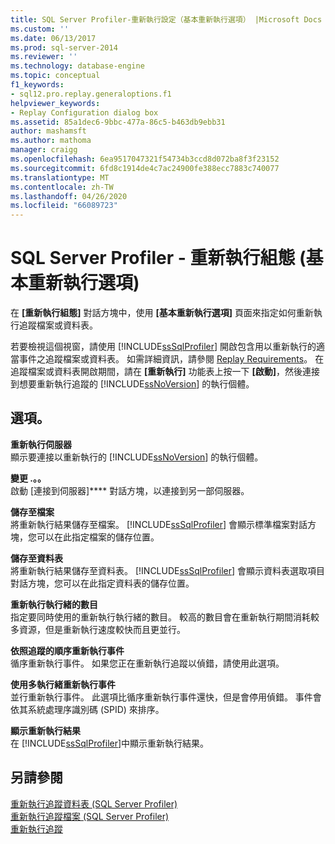 ```yaml
---
title: SQL Server Profiler-重新執行設定（基本重新執行選項） |Microsoft Docs
ms.custom: ''
ms.date: 06/13/2017
ms.prod: sql-server-2014
ms.reviewer: ''
ms.technology: database-engine
ms.topic: conceptual
f1_keywords:
- sql12.pro.replay.generaloptions.f1
helpviewer_keywords:
- Replay Configuration dialog box
ms.assetid: 85a1dec6-9bbc-477a-86c5-b463db9ebb31
author: mashamsft
ms.author: mathoma
manager: craigg
ms.openlocfilehash: 6ea9517047321f54734b3ccd8d072ba8f3f23152
ms.sourcegitcommit: 6fd8c1914de4c7ac24900fe388ecc7883c740077
ms.translationtype: MT
ms.contentlocale: zh-TW
ms.lasthandoff: 04/26/2020
ms.locfileid: "66089723"
---
```

# <a name="sql-server-profiler---replay-configuration-basic-replay-options"></a>SQL Server Profiler - 重新執行組態 (基本重新執行選項)
  在 **[重新執行組態]** 對話方塊中，使用 **[基本重新執行選項]** 頁面來指定如何重新執行追蹤檔案或資料表。  
  
 若要檢視這個視窗，請使用 [!INCLUDE[ssSqlProfiler](../includes/sssqlprofiler-md.md)] 開啟包含用以重新執行的適當事件之追蹤檔案或資料表。 如需詳細資訊，請參閱 [Replay Requirements](../tools/sql-server-profiler/replay-requirements.md)。 在追蹤檔案或資料表開啟期間，請在 **[重新執行]** 功能表上按一下 **[啟動]**，然後連接到想要重新執行追蹤的 [!INCLUDE[ssNoVersion](../includes/ssnoversion-md.md)] 的執行個體。  
  
## <a name="options"></a>選項。  
 **重新執行伺服器**  
 顯示要連接以重新執行的 [!INCLUDE[ssNoVersion](../includes/ssnoversion-md.md)] 的執行個體。  
  
 **變更 .。。**  
 啟動 [連接到伺服器]**** 對話方塊，以連接到另一部伺服器。  
  
 **儲存至檔案**  
 將重新執行結果儲存至檔案。 [!INCLUDE[ssSqlProfiler](../includes/sssqlprofiler-md.md)] 會顯示標準檔案對話方塊，您可以在此指定檔案的儲存位置。  
  
 **儲存至資料表**  
 將重新執行結果儲存至資料表。 [!INCLUDE[ssSqlProfiler](../includes/sssqlprofiler-md.md)] 會顯示資料表選取項目對話方塊，您可以在此指定資料表的儲存位置。  
  
 **重新執行執行緒的數目**  
 指定要同時使用的重新執行執行緒的數目。 較高的數目會在重新執行期間消耗較多資源，但是重新執行速度較快而且更並行。  
  
 **依照追蹤的順序重新執行事件**  
 循序重新執行事件。 如果您正在重新執行追蹤以偵錯，請使用此選項。  
  
 **使用多執行緒重新執行事件**  
 並行重新執行事件。 此選項比循序重新執行事件還快，但是會停用偵錯。 事件會依其系統處理序識別碼 (SPID) 來排序。  
  
 **顯示重新執行結果**  
 在 [!INCLUDE[ssSqlProfiler](../includes/sssqlprofiler-md.md)]中顯示重新執行結果。  
  
## <a name="see-also"></a>另請參閱  
 [重新執行追蹤資料表 &#40;SQL Server Profiler&#41;](../tools/sql-server-profiler/replay-a-trace-table-sql-server-profiler.md)   
 [重新執行追蹤檔案 &#40;SQL Server Profiler&#41;](../tools/sql-server-profiler/replay-a-trace-file-sql-server-profiler.md)   
 [重新執行追蹤](../tools/sql-server-profiler/replay-traces.md)  
  
  
